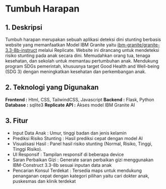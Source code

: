 # Tumbuh Harapan



## 1. Deskripsi
Tumbuh harapan merupakan sebuah aplikasi deteksi dini stunting berbasis website yang memanfaatkan Model IBM Granite yaitu  [ibm-granite/granite-3.3-8b-instruct](https://replicate.com/ibm-granite/granite-3.3-8b-instruct) melalui Replicate. Website ini dirancang untuk mendeteksi risiko stunting pada anak secara dini. Memudahkan orang tua, tenaga kesehatan, dan sekolah untuk memantau pertumbuhan anak. Mendukung program SDGs pemerintah, khususnya target Good Health and Well-being (SDG 3) dengan meningkatkan kesehatan dan perkembangan anak.

## 2. Teknologi yang Digunakan
**Frontend :** Html, CSS, TailwindCSS, Javascript
**Backend :**  Flask, Python
**Database :** sqlite3
**Replicate API :** Akses model IBM Granite AI

## 3. Fitur
- Input Data Anak : Umur, tinggi badan dan jenis kelamin
- Prediksi Risiko Stunting : Hasil prediksi cepat dengan model AI
- Visualisasi Hasil :  Panel hasil risiko stunting (Normal, Risiko, Tinggi, Tinggi Risiko).
- UI Responsif :  Tampilan responsif di beberapa device
- Saran Perbaikan Gizi : Generate saran perbaikan gizi menggunakan IBM-Construct 3.3-8b sesuai inputan data anak
-  Pencarian Konsul Terdekat : Tersedia maps untuk mendukung penanganan cepat dengan kategori pilihan yaitu cari dokter anak, puskesmas dan klinik terdekat



